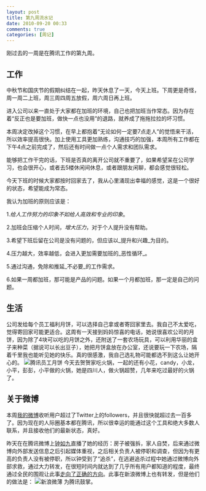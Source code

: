 ```yaml
---
layout: post
title: 第九周流水记
date: 2010-09-20 00:33
comments: true
categories: [周记]
---
```

刚过去的一周是在腾讯工作的第九周。

## 工作

中秋节和国庆节的假期纠结在一起，昨天休息了一天，今天上班。下周更是奇怪，周一周二上班，周三周四周五放假，周六周日再上班。

进入公司以来一直处于大家都在加班的环境，自己也把加班当作常态。因为存在着“反正也是要加班，做快一点也没用”的退路，就养成了拖拖拉拉的坏习惯。

本周决定改掉这个习惯，在早上都抱着“无论如何一定要7点走人”的觉悟来干活，所以效率提高很快。加上使用工具更加熟练，沟通技巧的加强，本周所有工作都在下午4点之前完成了，然后还有时间做一点个人需求和团队需求。

能够把工作干完的话，下班是否真的离开公司就不重要了，如果希望呆在公司学习，也会很开心，或者去5楼休闲间休息，或者跟朋友闲聊，都会感觉很轻松。

今天下班的时候大家都按时回家去了，我从心里涌现出幸福的感觉，这是一个很好的状态，希望能成为常态。

我认为加班的原则应该是：

1._给人工作努力的印象不如给人高效和专业的印象_。

2.加班会压缩个人时间，_增大压力_，对于个人提升没有帮助。

3.希望下班后留在公司是没有问题的，但应该以_提升和兴趣_为目的。

4.压力越大，效率越低，会进入更加需要加班的_恶性循环_。

5.通过沟通，免除和推延_不必要_的工作需求。

6.如果一周都加班，那可能是产品的问题。如果一个月都加班，那一定是自己的问题。

## 生活

公司发给每个员工福利月饼，可以选择自己拿或者寄回家里去。我自己不太爱吃，觉得寄回家可能更适合。这周有一天接到妈妈惊喜的电话，她说很喜欢公司的月饼，因为除了4块可以吃的月饼之外，还附送了一套农场玩具，可以利用华丽的盒子来种菜（据说可以长出豆子），她把月饼盒放在办公室，还说要玩一下农场，隔着千里我也能听见她的快乐。真的很感激，我自己选礼物可能都选不到这么让她开心的。
![腾讯员工月饼](http://yuguo.us/files/2010/09/2000.jpg "腾讯员工月饼")
今天去贺贺家吃火锅，一起的还有小花，candy，小龙，小平，彭彭，小平做的火锅，她是四川人，做火锅超赞，几年来吃过最好的火锅了。

## 关于微博

本周[我的微博](http://t.qq.com/chandleryu)收听用户超过了Twitter上的followers，并且很快就超过去一百多了。因为现在的人际圈基本都在腾讯，所以很幸运的能通过这个工具和绝大多数人联系，并且接收他们的最新状态，真好。

昨天在在腾讯微博上[钟如九](http://t.qq.com/zhongxiaojiu)直播了她的经历：房子被强拆，家人自焚，后来通过微博向外部发送信息之后引起媒体重视，之后相关负责人被停职和调查，但因为有更高的负责人没有被停职，所以钟受到了“追杀”，在逃避追杀过程中她通过微博向外部求救，通过大力转发，在很短时间内就达到了几乎所有用户都知道的程度，最终通过全民的围观让此事[走向了正确的方向](http://view.news.qq.com/zt2010/yi/index.htm)。此事在新浪微博上也有转发，但是他们的做法是：
![新浪微薄](http://yuguo.us/files/2010/09/2010-9-20-0-26-00.png "新浪微薄")
为腾讯鼓掌。